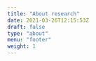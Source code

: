 ```yaml
---
title: "About research"
date: 2021-03-26T12:15:53Z
draft: false
type: "about"
menu: "footer"
weight: 1
---
```


